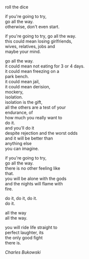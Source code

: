 

roll the dice

if you're going to try,  
go all the way.  
otherwise, don't even start.  

if you're going to try, go all the
way.  
this could mean losing girlfriends,  
wives, relatives, jobs and  
maybe your mind.  

 go all the way.<br />
 it could mean not eating for 3 or 4 days.   
 it could mean freezing on a    
 park bench.  
  it could mean jail,   
 it could mean derision,  
 mockery,  
 isolation.  
 isolation is the gift,  
 all the others are a test of your  
endurance, of  
how much you really want to  
do it.  
and you'll do it  
despite rejection and the worst odds  
and it will be better than  
anything else  
you can imagine.  

if you're going to try,  
go all the way.  
there is no other feeling like  
that.  
you will be alone with the gods  
and the nights will flame with  
fire.  

do it, do it, do it.  
do it.  

all the way  
all the way.  

you will ride life straight to  
perfect laughter, its  
the only good fight  
there is.  

<cite>Charles Bukowski</cite>